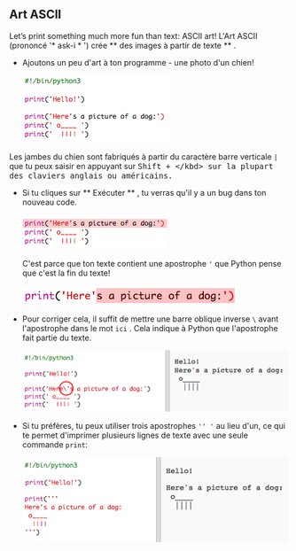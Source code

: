 ## Art ASCII

Let’s print something much more fun than text: ASCII art! L'Art ASCII (prononcé '* ask-i * ') crée ** des images à partir de texte ** .

+ Ajoutons un peu d'art à ton programme - une photo d'un chien!
    
    ![screenshot](images/me-dog.png)

Les jambes du chien sont fabriqués à partir du caractère barre verticale `|` que tu peux saisir en appuyant sur <kbd>Shift + \</kbd> sur la plupart des claviers anglais ou américains.

+ Si tu cliques sur ** Exécuter ** , tu verras qu'il y a un bug dans ton nouveau code.
    
    ![screenshot](images/me-dog-bug.png)
    
    C'est parce que ton texte contient une apostrophe ` ' ` que Python pense que c'est la fin du texte!
    
    ![screenshot](images/me-dog-quote.png)

+ Pour corriger cela, il suffit de mettre une barre oblique inverse ` \ ` avant l'apostrophe dans le mot ` ici ` . Cela indique à Python que l'apostrophe fait partie du texte.
    
    ![screenshot](images/me-dog-bug-fix.png)

+ Si tu préfères, tu peux utiliser trois apostrophes ` '' ' ` au lieu d'un, ce qui te permet d'imprimer plusieurs lignes de texte avec une seule commande ` print `:
    
    ![screenshot](images/me-dog-triple-quote.png)